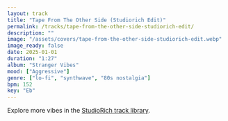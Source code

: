 ```yaml
---
layout: track
title: "Tape From The Other Side (Studiorich Edit)"
permalink: /tracks/tape-from-the-other-side-studiorich-edit/
description: ""
image: "/assets/covers/tape-from-the-other-side-studiorich-edit.webp"
image_ready: false
date: 2025-01-01
duration: "1:27"
album: "Stranger Vibes"
mood: ["Aggressive"]
genre: ["lo-fi", "synthwave", "80s nostalgia"]
bpm: 152
key: "Eb"
---
```


Explore more vibes in the [StudioRich track library](/tracks/).
